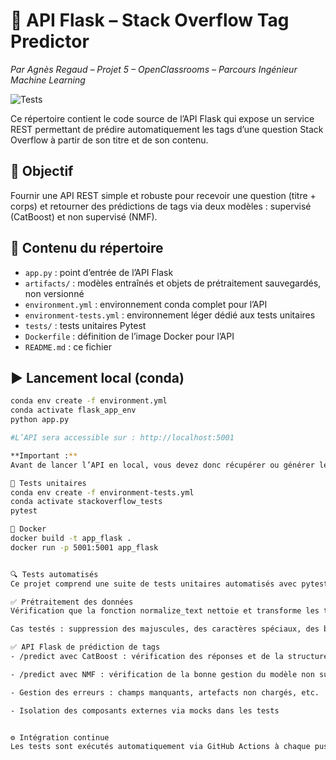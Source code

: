 # 🐍 API Flask – Stack Overflow Tag Predictor  
*Par Agnès Regaud – Projet 5 – OpenClassrooms – Parcours Ingénieur Machine Learning*

![Tests](https://github.com/agnesR23/OC_IML_P5_Stackoverflow_tags_prediction_api_flask/actions/workflows/test.yml/badge.svg?branch=main)



Ce répertoire contient le code source de l’API Flask qui expose un service REST permettant de prédire automatiquement les tags d’une question Stack Overflow à partir de son titre et de son contenu.

## 🎯 Objectif

Fournir une API REST simple et robuste pour recevoir une question (titre + corps) et retourner des prédictions de tags via deux modèles : supervisé (CatBoost) et non supervisé (NMF).

## 📁 Contenu du répertoire

- `app.py` : point d’entrée de l’API Flask
- `artifacts/` : modèles entraînés et objets de prétraitement sauvegardés, non versionné
- `environment.yml` : environnement conda complet pour l’API
- `environment-tests.yml` : environnement léger dédié aux tests unitaires
- `tests/` : tests unitaires Pytest
- `Dockerfile` : définition de l’image Docker pour l’API
- `README.md` : ce fichier

## ▶️ Lancement local (conda)

```bash
conda env create -f environment.yml
conda activate flask_app_env
python app.py

#L’API sera accessible sur : http://localhost:5001

**Important :**
Avant de lancer l’API en local, vous devez donc récupérer ou générer les artefacts et les placer dans le dossier artifacts/

🧪 Tests unitaires
conda env create -f environment-tests.yml
conda activate stackoverflow_tests
pytest

🐳 Docker
docker build -t app_flask .
docker run -p 5001:5001 app_flask


🔍 Tests automatisés
Ce projet comprend une suite de tests unitaires automatisés avec pytest, couvrant les aspects suivants :

✅ Prétraitement des données
Vérification que la fonction normalize_text nettoie et transforme les textes comme attendu.

Cas testés : suppression des majuscules, des caractères spéciaux, des balises HTML, etc.

✅ API Flask de prédiction de tags
- /predict avec CatBoost : vérification des réponses et de la structure (tags prédits, scores, seuils, etc.).

- /predict avec NMF : vérification de la bonne gestion du modèle non supervisé et réponse correcte sans seuil (threshold=None).

- Gestion des erreurs : champs manquants, artefacts non chargés, etc.

- Isolation des composants externes via mocks dans les tests


⚙️ Intégration continue
Les tests sont exécutés automatiquement via GitHub Actions à chaque push grâce à un workflow CI (python-app.yml).